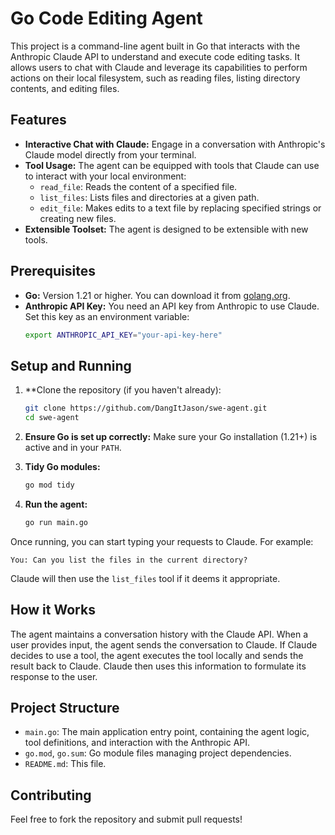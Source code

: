 # Go Code Editing Agent

This project is a command-line agent built in Go that interacts with the Anthropic Claude API to understand and execute code editing tasks. It allows users to chat with Claude and leverage its capabilities to perform actions on their local filesystem, such as reading files, listing directory contents, and editing files.

## Features

*   **Interactive Chat with Claude:** Engage in a conversation with Anthropic's Claude model directly from your terminal.
*   **Tool Usage:** The agent can be equipped with tools that Claude can use to interact with your local environment:
    *   `read_file`: Reads the content of a specified file.
    *   `list_files`: Lists files and directories at a given path.
    *   `edit_file`: Makes edits to a text file by replacing specified strings or creating new files.
*   **Extensible Toolset:** The agent is designed to be extensible with new tools.

## Prerequisites

*   **Go:** Version 1.21 or higher. You can download it from [golang.org](https://golang.org/dl/).
*   **Anthropic API Key:** You need an API key from Anthropic to use Claude. Set this key as an environment variable:
    ```bash
    export ANTHROPIC_API_KEY="your-api-key-here"
    ```

## Setup and Running

1.  **Clone the repository (if you haven't already):
    ```bash
    git clone https://github.com/DangItJason/swe-agent.git
    cd swe-agent
    ```

2.  **Ensure Go is set up correctly:**
    Make sure your Go installation (1.21+) is active and in your `PATH`.

3.  **Tidy Go modules:**
    ```bash
    go mod tidy
    ```

4.  **Run the agent:**
    ```bash
    go run main.go
    ```

Once running, you can start typing your requests to Claude. For example:

```
You: Can you list the files in the current directory?
```

Claude will then use the `list_files` tool if it deems it appropriate.

## How it Works

The agent maintains a conversation history with the Claude API. When a user provides input, the agent sends the conversation to Claude. If Claude decides to use a tool, the agent executes the tool locally and sends the result back to Claude. Claude then uses this information to formulate its response to the user.

## Project Structure

*   `main.go`: The main application entry point, containing the agent logic, tool definitions, and interaction with the Anthropic API.
*   `go.mod`, `go.sum`: Go module files managing project dependencies.
*   `README.md`: This file.

## Contributing

Feel free to fork the repository and submit pull requests!
